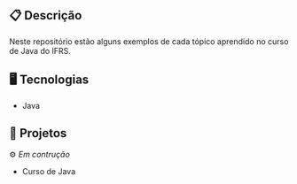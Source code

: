 ## 📋 Descrição

Neste repositório estão alguns exemplos de cada tópico aprendido no curso de Java do IFRS.

## 🖥️ Tecnologias

- Java

## 🎨 Projetos

⚙ <i>Em contrução</i>

- Curso de Java